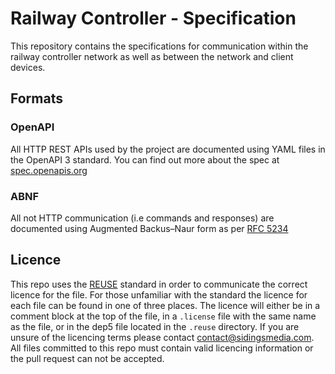 <!--
SPDX-FileCopyrightText: 2022 Sidings Media <contact@sidingsmedia.com>
SPDX-License-Identifier: CC-BY-SA-4.0
-->

# Railway Controller - Specification

This repository contains the specifications for communication within the
railway controller network as well as between the network and client
devices.

## Formats

### OpenAPI

All HTTP REST APIs used by the project are documented using YAML files
in the OpenAPI 3 standard. You can find out more about the spec at 
[spec.openapis.org](https://spec.openapis.org/)

### ABNF

All not HTTP communication (i.e commands and responses) are documented
using Augmented Backus–Naur form as per [RFC
5234](https://datatracker.ietf.org/doc/html/rfc5234)

## Licence
This repo uses the [REUSE](https://reuse.software) standard in order to
communicate the correct licence for the file. For those unfamiliar with
the standard the licence for each file can be found in one of three
places. The licence will either be in a comment block at the top of the
file, in a `.license` file with the same name as the file, or in the
dep5 file located in the `.reuse` directory. If you are unsure of the
licencing terms please contact
[contact@sidingsmedia.com](mailto:contact@sidingsmedia.com?subject=Railway%20Controller%20Licence).
All files committed to this repo must contain valid licencing
information or the pull request can not be accepted.
